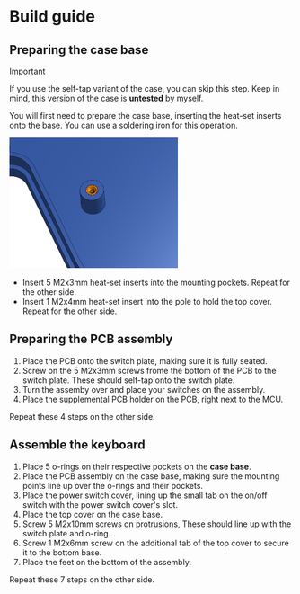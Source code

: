 # Build guide
## Preparing the case base

> [!IMPORTANT]
> If you use the self-tap variant of the case, you can skip this step.
> Keep in mind, this version of the case is **untested** by myself.

You will first need to prepare the case base, inserting the heat-set inserts onto the base. You can use a soldering iron for this operation.

<img src="https://github.com/calerouxz/TemperKB-case/blob/074e582819a92a4d95c419655db4bc0f5046c2de/Images/CAD%20assembly/Base%20heatsets.png" width=300>

- Insert 5 M2x3mm heat-set inserts into the mounting pockets. Repeat for the other side.
- Insert 1 M2x4mm heat-set insert into the pole to hold the top cover. Repeat for the other side.

## Preparing the PCB assembly
1. Place the PCB onto the switch plate, making sure it is fully seated.
2. Screw on the 5 M2x3mm screws frome the bottom of the PCB to the switch plate. These should self-tap onto the switch plate.
3. Turn the assemby over and place your switches on the assembly.
4. Place the supplemental PCB holder on the PCB, right next to the MCU.

Repeat these 4 steps on the other side.

## Assemble the keyboard
1. Place 5 o-rings on their respective pockets on the **case base**.
2. Place the PCB assembly on the case base, making sure the mounting points line up over the o-rings and their pockets.
3. Place the power switch cover, lining up the small tab on the on/off switch with the power switch cover's slot.
4. Place the top cover on the case base.
5. Screw 5 M2x10mm screws on protrusions, These should line up with the switch plate and o-ring.
6. Screw 1 M2x6mm screw on the additional tab of the top cover to secure it to the bottom base.
7. Place the feet on the bottom of the assembly.

Repeat these 7 steps on the other side.

